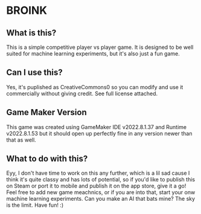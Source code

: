 # BROINK

## What is this?
This is a simple competitive player vs player game. It is designed to be well suited for machine learning experiments, but it's also just a fun game.

## Can I use this?
Yes, it's puplished as CreativeCommons0 so you can modify and use it commercially without giving credit. See full license attached.

## Game Maker Version
This game was created using GameMaker IDE v2022.8.1.37 and Runtime v2022.8.1.53 but it should open up perfectly fine in any version newer than that as well.

## What to do with this?
Eyy, I don't have time to work on this any further, which is a lil sad cause I think it's quite classy and has lots of potential, so if you'd like to publish this on Steam or port it to mobile and publish it on the app store, give it a go! Feel free to add new game meachnics, or if you are into that, start your onw machine learning experiments. Can you make an AI that bats mine? The sky is the limit. Have fun! :)